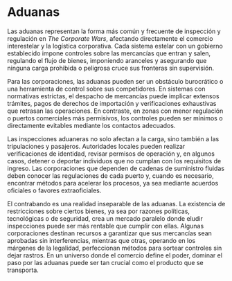 # Aduanas

Las aduanas representan la forma más común y frecuente de inspección y regulación en _The Corporate Wars_, afectando directamente el comercio interestelar y la logística corporativa. Cada sistema estelar con un gobierno establecido impone controles sobre las mercancías que entran y salen, regulando el flujo de bienes, imponiendo aranceles y asegurando que ninguna carga prohibida o peligrosa cruce sus fronteras sin supervisión.

Para las corporaciones, las aduanas pueden ser un obstáculo burocrático o una herramienta de control sobre sus competidores. En sistemas con normativas estrictas, el despacho de mercancías puede implicar extensos trámites, pagos de derechos de importación y verificaciones exhaustivas que retrasan las operaciones. En contraste, en zonas con menor regulación o puertos comerciales más permisivos, los controles pueden ser mínimos o directamente evitables mediante los contactos adecuados.

Las inspecciones aduaneras no solo afectan a la carga, sino también a las tripulaciones y pasajeros. Autoridades locales pueden realizar verificaciones de identidad, revisar permisos de operación y, en algunos casos, detener o deportar individuos que no cumplan con los requisitos de ingreso. Las corporaciones que dependen de cadenas de suministro fluidas deben conocer las regulaciones de cada puerto y, cuando es necesario, encontrar métodos para acelerar los procesos, ya sea mediante acuerdos oficiales o favores extraoficiales.

El contrabando es una realidad inseparable de las aduanas. La existencia de restricciones sobre ciertos bienes, ya sea por razones políticas, tecnológicas o de seguridad, crea un mercado paralelo donde eludir inspecciones puede ser más rentable que cumplir con ellas. Algunas corporaciones destinan recursos a garantizar que sus mercancías sean aprobadas sin interferencias, mientras que otras, operando en los márgenes de la legalidad, perfeccionan métodos para sortear controles sin dejar rastros. En un universo donde el comercio define el poder, dominar el paso por las aduanas puede ser tan crucial como el producto que se transporta.

